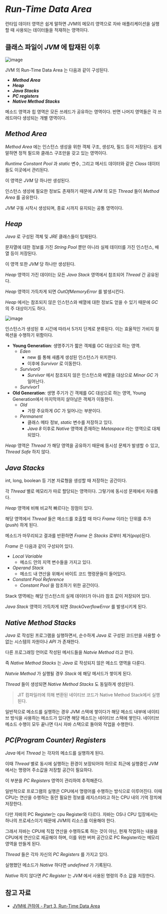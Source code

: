 # *Run-Time Data Area*
런타임 데이터 영역은 쉽게 말하면 JVM의 메모리 영역으로 자바 애플리케이션을 실행할 때 사용되는 데이터들을 적재하는 영역이다.

## 클래스 파일이 *JVM* 에 탑재된 이후

![image](https://github.com/khj1/TIL/assets/74335027/25bc8030-fd34-4d0b-883b-79876b255f13)

JVM 의 Run-Time Data Area 는 다음과 같이 구성된다.
- ***Method Area***
- ***Heap***
- ***Java Stacks***
- ***PC registers***
- ***Native Method Stacks***

메소드 영역과 힙 영역은 모든 쓰레드가 공유하는 영역이다. 반면 나머지 영역들은 각 쓰레드마다 생성되는 개별 영역이다.

## *Method Area*
*Method Area* 에는 인스턴스 생성을 위한 객체 구조, 생성자, 필드 등이 저장된다. 쉽게 말하면 정적 필드와 클래스 구조만을 갖고 있는 영역이다.

*Runtime Constant Pool* 과 *static* 변수, 그리고 메서드 데이터와 같은 *Class* 데이터들도 이곳에서 관리된다.

이 영역은 *JVM* 당 하나만 생성된다.

인스턴스 생성에 필요한 정보도 존재하기 때문에 *JVM* 의 모든 *Thread* 들이 *Method Area* 를 공유한다.

*JVM* 구동 시작시 생성되며, 종료 시까지 유지되는 공통 영역이다.

## *Heap*
*Java* 로 구성된 객체 및 *JRE* 클래스들이 탑재된다.

문자열에 대한 정보를 가진 *String Pool* 뿐만 아니라 실제 데이터를 가진 인스턴스, 배열 등이 저장된다.

이 영역 또한 *JVM* 당 하나만 생성된다.

*Heap* 영역이 가진 데이터는 모든 *Java Stack* 영역에서 참조되어 *Thread* 간 공유된다.

*Heap* 영역이 가득차게 되면 *OutOfMemoryError* 를 발생시킨다.

*Heap* 에서는 참조되지 않은 인스턴스와 배열에 대한 정보도 얻을 수 있기 때문에 *GC* 의 주 대상이기도 하다.

![image](https://github.com/khj1/TIL/assets/74335027/1f5ac565-7cbe-40fc-8482-cccdcfbcf308)

인스턴스가 생성된 후 시간에 따라서 5가지 단계로 분류된다. 이는 효율적인 가비지 컬렉션을 수행하기 위함이다.

- **Young Generation**: 생명주기가 짧은 객체를 GC 대상으로 하는 영역.
  - *Eden*
      - new 를 통해 새롭게 생성된 인스턴스가 위치한다.
      - 이후에 *Survivor* 로 이동한다.
  - *Survivor0*
      - *Survivor* 에서 참조되지 않은 인스턴스와 배열을 대상으로 *Minor GC* 가 일어난다.
  - *Survivor1*
- **Old Generation**: 생명 주기가 긴 객체를 GC 대상으로 하는 영역, Young Generation에서 마지막까지 살아남은 객체가 이동한다.
  - *Old*
      - 가장 주요하게 *GC* 가 일어나는 부분이다.
  - *Permanent*
      - 클래스 메타 정보, *static* 변수를 저장하고 있다.
      - *Java 8* 이후로 *Native* 영역에 존재하는 *Metaspace* 라는 영역으로 대체되었다.

*Heap* 영역은 *Thread* 가 해당 영역을 공유하기 때문에 동시성 문제가 발생할 수 있고, *Thread Safe* 하지 않다.

## *Java Stacks*
int, long, boolean 등 기본 자료형을 생성할 때 저장하는 공간이다. 

각 *Thread* 별로 메모리가 따로 할당되는 영역이다. 그렇기에 동시성 문제에서 자유롭다.

*Heap* 영역에 비해 비교적 빠르다는 장점이 있다.

해당 영역에서 *Thread* 들은 메소드를 호출할 때 마다 *Frame* 이라는 단위를 추가 (*push*) 하게 된다.

메소드가 마무리되고 결과를 반환하면 *Frame* 은 *Stacks* 로부터 제거(*pop*)된다.

*Frame* 은 다음과 같이 구성되어 있다.
- *Local Variable*
    - 메소드 안의 지역 변수들을 가지고 있다.
- *Operand Stack*
    - 메소드 내 연산을 위해서 바이트 코드 명령문들이 들어있다.
- *Constant Pool Reference*
    - *Constant Pool* 을 참조하기 위한 공간이다.

Stack 영역에는 해당 인스턴스의 실제 데이터가 아니라 참조 값이 저장되어 있다.

*Java Stack* 영역이 가득차게 되면 *StackOverflowError* 를 발생시키게 된다.

## *Native Method Stacks*
*Java* 로 작성된 프로그램을 실행하면서, 순수하게 *Java* 로 구성된 코드만을 사용할 수 없는 시스템의 자원이나 *API* 가 존재한다.

다른 프로그래밍 언어로 작성된 메서드들을 *Natvie Method* 라고 한다.

즉 *Native Method Stacks* 는 *Java* 로 작성되지 않은 메소드 영역을 다룬다.

*Natvie Method* 가 실행될 경우 *Stack* 에 해당 메서드가 쌓이게 된다.

*Thread* 들이 생성되면 *Native Method Stacks* 도 동일하게 생성된다.

> JIT 컴파일러에 의해 변환된 네이티브 코드가 Native Method Stack에서 실행된다.

일반적으로 메소드를 실행하는 경우 JVM 스택에 쌓이다가 해당 메소드 내부에 네이티브 방식을 사용하는 메소드가 있다면 해당 메소드는 네이티브 스택에 쌓인다. 네이티브 메소드 수행이 모두 끝나면 다시 자바 스택으로 돌아와 작업을 수행한다.

## *PC(Program Counter) Registers*
*Java* 에서 *Thread* 는 각자의 메소드를 실행하게 된다.

이때 *Thread* 별로 동시에 실행하는 환경이 보장되어야 하므로 최근에 실행중인 *JVM* 에서는 명령어 주소값을 저장할 공간이 필요하다.

이 부분을 *PC Registers* 영역이 관리하여 추적해준다.

일반적으로 프로그램의 실행은 CPU에서 명령어를 수행하는 방식으로 이루어진다. 이때 CPU는 연산을 수행하는 동안 필요한 정보를 레지스터라고 하는 CPU 내의 기억 장치에 저장한다.

다만 자바의 PC Register는 cpu Register와 다르다. 자바는 OS나 CPU 입장에서는 하나의 프로세스이기 때문에 JVM의 리소스를 이용해야 한다.

그래서 자바는 CPU에 직접 연산을 수행하도록 하는 것이 아닌, 현재 작업하는 내용을 CPU에게 연산으로 제공해야 하며, 이를 위한 버퍼 공간으로 PC Register라는 메모리 영역을 만들게 된다.

*Thread* 들은 각자 자신의 *PC Registers* 를 가지고 있다.

실행했던 메소드가 *Native* 하다면 *undefined* 가 기록된다.

*Native* 하지 않다면 *PC Register* 는 *JVM* 에서 사용된 명령의 주소 값을 저장한다.

## 참고 자료
- [JVM에 관하여 - Part 3, Run-Time Data Area](https://tecoble.techcourse.co.kr/post/2021-08-09-jvm-memory/)